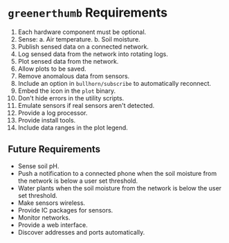 # `greenerthumb` Requirements

1. Each hardware component must be optional.
2. Sense:
    a. Air temperature.
    b. Soil moisture.
3. Publish sensed data on a connected network.
4. Log sensed data from the network into rotating logs.
5. Plot sensed data from the network.
6. Allow plots to be saved.
7. Remove anomalous data from sensors.
8. Include an option in `bullhorn/subscribe` to automatically reconnect.
9. Embed the icon in the `plot` binary.
10. Don't hide errors in the utility scripts.
11. Emulate sensors if real sensors aren't detected.
12. Provide a log processor.
13. Provide install tools.
14. Include data ranges in the plot legend.

## Future Requirements

* Sense soil pH.
* Push a notification to a connected phone when the soil moisture from the
  network is below a user set threshold.
* Water plants when the soil moisture from the network is below the user set
  threshold.
* Make sensors wireless.
* Provide IC packages for sensors.
* Monitor networks.
* Provide a web interface.
* Discover addresses and ports automatically.
